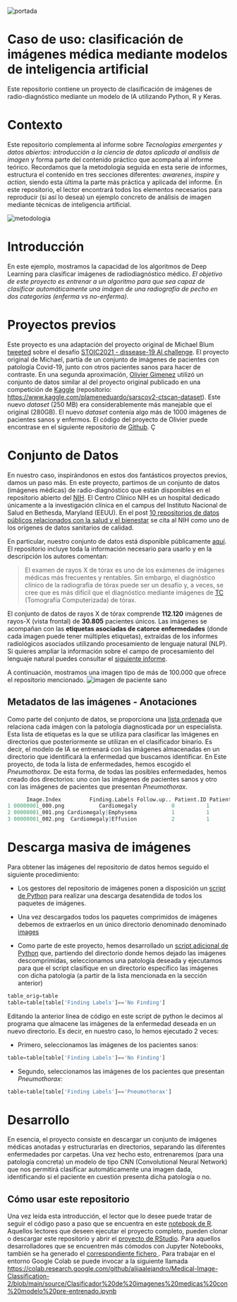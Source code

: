 ![portada](/images/portada.jpg)

# Caso de uso: clasificación de imágenes médica mediante modelos de inteligencia artificial
Este repositorio contiene un proyecto de clasificación de imágenes de radio-diagnóstico mediante un modelo de IA utilizando Python, R y Keras.

# Contexto

Este repositorio complementa al informe sobre *Tecnologías emergentes y datos abiertos: introducción a la ciencia de datos aplicada al análisis de imagen* y forma parte del contenido práctico que acompaña al informe teórico. Recordamos que la metodología seguida en esta serie de informes, estructura el contenido en tres secciones diferentes: _awarenes_, _inspire_ y _action_, siendo esta última la parte más práctica y aplicada del informe. En este repositorio, el lector encontrará todos los elementos necesarios para reproducir (si así lo desea) un ejemplo concreto de análisis de imagen mediante técnicas de inteligencia artificial.

![metodologia](/images/metodologia.jpg)


# Introducción

En este ejemplo, mostramos la capacidad de los algoritmos de Deep Learning para clasificar imágenes de radiodiagnóstico médico. *El objetivo de este proyecto es entrenar a un algoritmo para que sea capaz de clasificar automáticamente una imágen de una radiografía de pecho en dos categorías (enferma vs no-enferma)*. 

# Proyectos previos

Este proyecto es una adaptación del proyecto original de Michael Blum [tweeted](https://twitter.com/mblum_g/status/1475940763716444161?s=20) sobre el desafío [STOIC2021 - dissease-19 AI challenge](https://stoic2021.grand-challenge.org/stoic2021/). El proyecto original de Michael, partía de un conjunto de imágenes de pacientes con patología Covid-19, junto con otros pacientes sanos para hacer de contraste. En una segunda aproximación, [Olivier Gimenez](https://oliviergimenez.github.io/) utilizó un conjunto de datos similar al del proyecto original publicado en una competición de [Kaggle](https://en.wikipedia.org/wiki/Kaggle) (repositorio: <https://www.kaggle.com/plameneduardo/sarscov2-ctscan-dataset>). Este nuevo _dataset_ (250 MB) era considerablemente más manejable que el original (280GB). El nuevo _dataset_ contenía algo más de 1000 imágenes de pacientes sanos y enfermos. El código del proyecto de Olivier puede encontrase en el siguiente repositorio de [Github](https://github.com/oliviergimenez/bin-image-classif). Ç



# Conjunto de Datos

En nuestro caso, inspirándonos en estos dos fantásticos proyectos previos, damos un paso más. En este proyecto, partimos de un conjunto de datos (imágenes médicas) de radio-diagnóstico que están disponibles en el repositorio abierto del [NIH](https://clinicalcenter.nih.gov/). El Centro Clínico NIH es un hospital dedicado únicamente a la investigación clínica en el campus del Instituto Nacional de Salud en Bethesda, Maryland (EEUU). En el post [10 repositorios de datos públicos relacionados con la salud y el bienestar](https://datos.gob.es/es/noticia/10-repositorios-de-datos-publicos-relacionados-con-la-salud-y-el-bienestar) se cita al NIH como uno de los orígenes de datos sanitarios de calidad.

En particular, nuestro conjunto de datos está disponible públicamente [aquí](https://nihcc.app.box.com/v/ChestXray-NIHCC/folder/36938765345). El repositorio incluye toda la información necesario para usarlo y en la descripción los autores comentan:

>El examen de rayos X de tórax es uno de los exámenes de imágenes médicas más frecuentes y rentables. Sin embargo, el diagnóstico clínico de la radiografía de tórax puede ser un desafío y, a veces, se cree que es más difícil que el diagnóstico mediante imágenes de [TC](https://es.wikipedia.org/wiki/Tomograf%C3%ADa_axial_computarizada) (Tomografía Computerizada) de tórax.

El conjunto de datos de rayos X de tórax comprende **112.120** imágenes de rayos-X (vista frontal) de **30.805** pacientes únicos. Las imágenes se acompañan con las **etiquetas asociadas de catorce enfermedades** (donde cada imagen puede tener múltiples etiquetas), extraídas de los informes radiológicos asociados utilizando procesamiento de lenguaje natural (NLP). Si quieres ampliar la información sobre el campo de procesamiento del lenguaje natural puedes consultar el [siguiente informe](https://datos.gob.es/es/documentacion/tecnologias-emergentes-y-datos-abiertos-procesamiento-del-lenguaje-natural).

A continuación, mostramos una imagen tipo de más de 100.000 que ofrece el repositorio mencionado.
![imagen de paciente sano](/images/00012908_000.jpg)

## Metadatos de las imágenes - Anotaciones

Como parte del conjunto de datos, se proporciona una [lista ordenada](/source/Data_Entry_2017_v2020.csv) que relaciona cada imágen con la patología diagnosticada por un especialista. Esta lista de etiquetas es la que se utiliza para clasificar las imágenes en directorios que posteriormente se utilizan en el clasificador binario. Es decir, el modelo de IA se entrenará con las imágenes almacenadas en un directorio que identificará la enfermedad que buscamos identificar. En Este proyecto, de toda la lista de enfermedades, hemos escogido el _Pneumothorax_. De esta forma, de todas las posibles enfermedades, hemos creado dos directorios: uno con las imágenes de pacientes sanos y otro con las imágenes de pacientes que presentan _Pneumothorax_.

```R
      Image.Index         Finding.Labels Follow.up.. Patient.ID Patient.Age
1 00000001_000.png           Cardiomegaly           0          1          57
2 00000001_001.png Cardiomegaly|Emphysema           1          1          58
3 00000001_002.png  Cardiomegaly|Effusion           2          1          58
```


# Descarga masiva de imágenes

Para obtener las imágenes del repositorio de datos hemos seguido el siguiente procedimiento:

- Los gestores del repositorio de imágenes ponen a disposición un [script de Python](/source/batch_download_zips.py) para realizar una descarga desatendida de todos los paquetes de imágenes.

- Una vez descargados todos los paquetes comprimidos de imágenes debemos de extraerlos en un único directorio denominado denominado [images](/data/images)

- Como parte de este proyecto, hemos desarrollado un [script adicional de Python](/source/create_folders.py) que, partiendo del directorio donde hemos dejado las imágenes descomprimidas, seleccionamos una patología deseada y ejecutamos para que el script clasifique en un directorio específico las imágenes con dicha patología (a partir de la lista mencionada en la sección anterior)

```python
table_orig=table
table=table[table['Finding Labels']=='No Finding']
```
Editando la anterior línea de código en este script de python le decimos al programa que almacene las imágenes de la enfermedad deseada en un nuevo directorio. Es decir, en nuestro caso, lo hemos ejecutado 2 veces:

- Primero, seleccionamos las imágenes de los pacientes sanos:
```python
table=table[table['Finding Labels']=='No Finding']
```
- Segundo, seleccionamos las imágenes de los pacientes que presentan _Pneumothorax_:

```python
table=table[table['Finding Labels']=='Pneumothorax']
```

# Desarrollo

En esencia, el proyecto consiste en descargar un conjunto de imágenes médicas anotadas y estructurarlas en directorios, separando las diferentes enfermedades por carpetas. Una vez hecho esto, entrenaremos (para una patología concreta) un modelo de tipo CNN (Convolutional Neural Network) que nos permitirá clasificar automáticamente una imagen dada, identificando si el paciente en cuestión presenta dicha patología o no.

## Cómo usar este repositorio

Una vez leída esta introducción, el lector que lo desee puede tratar de seguir el código paso a paso que se encuentra en este [notebook de R](/source/CNN-Clasificador.Rmd). Aquellos lectores que deseen ejecutar el proyecto completo, pueden clonar o descargar este repositorio y abrir el [proyecto de RStudio](/source/UseCase1-CT-Scans.Rproj). Para aquellos desarrolladores que se encuentren más cómodos con Jupyter Notebooks, también se ha generado el [correspondiente fichero ](/source/CNN-Clasificador.ipynb). Para trabajar en el entorno Google Colab se puede invocar a la siguiente llamada https://colab.research.google.com/github/alijaalejandro/Medical-Image-Classification-2/blob/main/source/Clasificador%20de%20imagenes%20medicas%20con%20modelo%20pre-entrenado.ipynb


